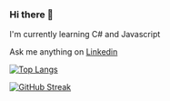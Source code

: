 ### Hi there 👋

I'm currently learning C# and Javascript

Ask me anything on [Linkedin](https://www.linkedin.com/in/samet-halit-aytekin/)

[![Top Langs](https://github-readme-stats.vercel.app/api/top-langs/?username=sametaytekin&layout=compact)](https://github.com/anuraghazra/github-readme-stats)


[![GitHub Streak](https://github-readme-streak-stats.herokuapp.com?user=sametaytekin)](https://git.io/streak-stats)



<!--
**sametaytekin/sametaytekin** is a ✨ _special_ ✨ repository because its `README.md` (this file) appears on your GitHub profile.

Here are some ideas to get you started:

- 🔭 I’m currently working on ...
- 🌱 I’m currently learning ...
- 👯 I’m looking to collaborate on ...
- 🤔 I’m looking for help with ...
- 💬 Ask me about ...
- 📫 How to reach me: ...
- 😄 Pronouns: ...
- ⚡ Fun fact: ...
-->
